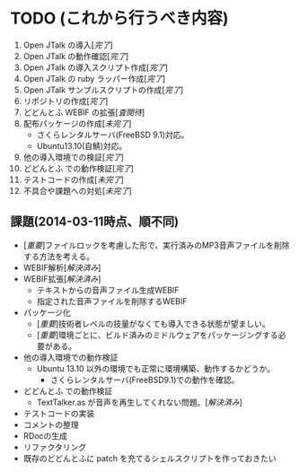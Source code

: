 # TODO (これから行うべき内容)

1. Open JTalk の導入[*完了*]
2. Open JTalk の動作確認[*完了*]
3. Open JTalk の導入スクリプト作成[*完了*]
4. Open JTalk の ruby ラッパー作成[*完了*]
5. Open JTalk サンプルスクリプトの作成[*完了*]
6. リポジトリの作成[*完了*]
7. どどんとふ WEBIF の拡張[*査閲待*]
8. 配布パッケージの作成[*未完了*]
    * さくらレンタルサーバ(FreeBSD 9.1)対応。
    * Ubuntu13.10(自鯖)対応。
9. 他の導入環境での検証[*完了*]
10. どどんとふ での動作検証[*完了*]
11. テストコードの作成[*未完了*]
12. 不具合や課題への対処[*未完了*]

## 課題(2014-03-11時点、順不同)
* [*重要*]ファイルロックを考慮した形で、実行済みのMP3音声ファイルを削除する方法を考える。
* WEBIF解析[*解決済み*]
* WEBIF拡張[*解決済み*]
    * テキストからの音声ファイル生成WEBIF
    * 指定された音声ファイルを削除するWEBIF
* パッケージ化
    * [*重要*]技術者レベルの技量がなくても導入できる状態が望ましい。
    * [*重要*]環境ごとに、ビルド済みのミドルウェアをパッケージングする必要がある。
* 他の導入環境での動作検証
    * Ubuntu 13.10 以外の環境でも正常に環境構築、動作するかどうか。
        * さくらレンタルサーバ(FreeBSD9.1)での動作を確認。
* どどんとふ での動作検証
    * TextTalker.as が音声を再生してくれない問題。[*解決済み*]
* テストコードの実装
* コメントの整理
* RDocの生成
* リファクタリング
* 既存のどどんとふに patch を充てるシェルスクリプトを作っておきたい

